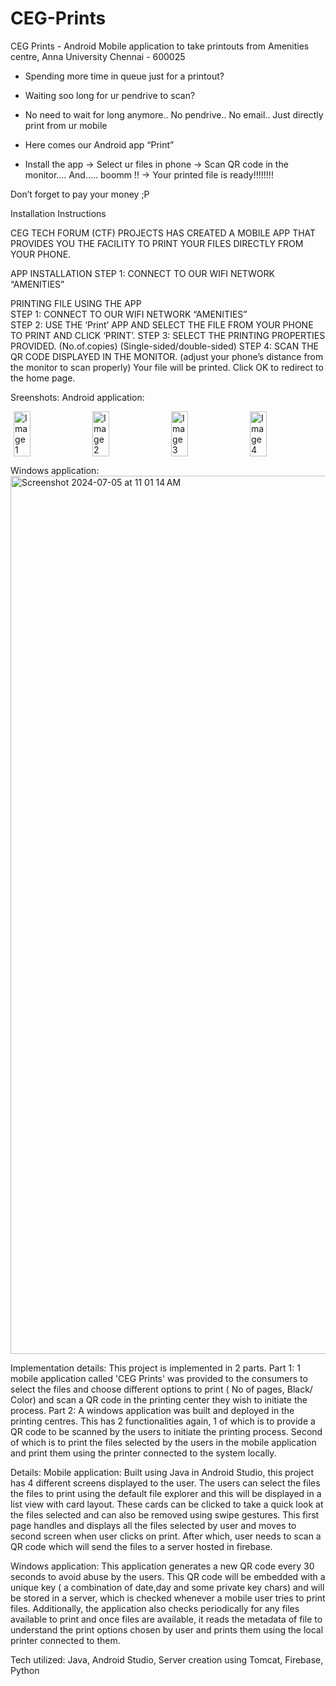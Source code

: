 # CEG-Prints
CEG Prints - Android Mobile application to take printouts from Amenities centre, Anna University Chennai - 600025

* Spending more time in queue just for a printout?
* Waiting soo long for ur pendrive to scan?

* No need to wait for long anymore.. No pendrive.. No email.. Just directly print from ur mobile

* Here comes our Android app “Print”

* Install the app -> Select ur files in phone -> Scan QR code in the monitor….
And….. boomm !!
-> Your printed file is ready!!!!!!!!

Don’t forget to pay your money ;P

Installation Instructions

CEG TECH FORUM (CTF) PROJECTS HAS CREATED A MOBILE APP THAT PROVIDES YOU THE FACILITY TO PRINT YOUR FILES DIRECTLY FROM YOUR PHONE.

APP INSTALLATION
STEP 1: CONNECT TO OUR WIFI NETWORK  “AMENITIES”

PRINTING FILE USING THE APP <br/>
STEP 1: CONNECT TO OUR WIFI NETWORK   “AMENITIES” <br />
STEP 2: USE THE ‘Print’ APP AND SELECT THE FILE FROM YOUR PHONE TO PRINT AND CLICK ‘PRINT’.
STEP 3: SELECT THE PRINTING PROPERTIES PROVIDED. (No.of.copies) (Single-sided/double-sided)
STEP 4: SCAN THE QR CODE DISPLAYED IN THE MONITOR. (adjust your phone’s distance from the monitor to scan properly)
Your file will be printed. Click OK to redirect to the home page. 

Sreenshots:
Android application:
<div style="display: flex; justify-content: space-around;">
    <img src="https://github.com/ashwin63/CEG-Prints/assets/26385060/f2ba5fe0-51e6-40e3-bf37-3db7a1d5e22d" alt="Image 1" style="width: 23%;"/>
    <img src="https://github.com/ashwin63/CEG-Prints/assets/26385060/5efa2c37-f558-47be-9c3a-e5f7b1045c18" alt="Image 2" style="width: 23%;"/>
    <img src="https://github.com/ashwin63/CEG-Prints/assets/26385060/85dc0fe1-54e8-4ae2-895a-03db78bb82e8" alt="Image 3" style="width: 23%;"/>
    <img src="https://github.com/ashwin63/CEG-Prints/assets/26385060/3310990a-529b-401f-a320-2ab701d6508f" alt="Image 4" style="width: 23%;"/>
</div>

Windows application: 
<img width="1405" alt="Screenshot 2024-07-05 at 11 01 14 AM" src="https://github.com/ashwin63/CEG-Prints/assets/26385060/ab8af1db-33b5-4946-9a6b-51990b32f6f6">

Implementation details: This project is implemented in 2 parts. 
Part 1: 1 mobile application called 'CEG Prints' was provided to the consumers to select the files and choose different options to print ( No of pages, Black/ Color) and scan a QR code in the printing center they wish to initiate the process.
Part 2: A windows application was built and deployed in the printing centres. This has 2 functionalities again, 1 of which is to provide a QR code to be scanned by the users to initiate the printing process. Second of which is to print the files selected by the users in the mobile application and print them using the printer connected to the system locally.

Details:
Mobile application: Built using Java in Android Studio, this project has 4 different screens displayed to the user.
The users can select the files the files to print using the default file explorer and this will be displayed in a list view with card layout. These cards can be clicked to take a quick look at the files selected and can also be removed using swipe gestures. This first page handles and displays all the files selected by user and moves to second screen when user clicks on print. After which, user needs to scan a QR code which will send the files to a server hosted in firebase.

Windows application: This application generates a new QR code every 30 seconds to avoid abuse by the users. This QR code will be embedded with a unique key ( a combination of date,day and some private key chars) and will be stored in a server, which is checked whenever a mobile user tries to print files. Additionally, the application also checks periodically for any files available to print and once files are available, it reads the metadata of file to understand the print options chosen by user and prints them using the local printer connected to them.

Tech utilized: Java, Android Studio, Server creation using Tomcat, Firebase, Python

